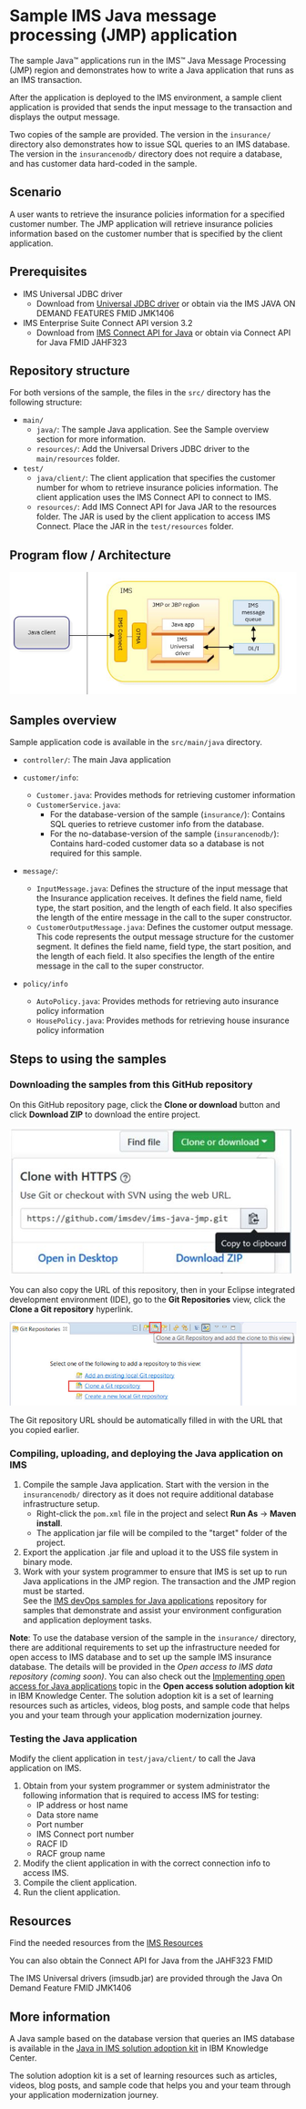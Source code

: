 # Sample IMS Java message processing (JMP) application

The sample Java™ applications run in the IMS™ Java Message Processing (JMP) region and demonstrates how to write a Java application that runs as an IMS transaction. 

After the application is deployed to the IMS environment, a sample client application is provided that sends the input message to the transaction and displays the output message.

Two copies of the sample are provided. The version in the `insurance/` directory also demonstrates how to issue SQL queries to an IMS database. The version in the `insurancenodb/` directory does not require a database, and has customer data hard-coded in the sample.

## Scenario
A user wants to retrieve the insurance policies information for a specified customer number. The JMP application will retrieve insurance policies information based on the customer number that is specified by the client application. 

## Prerequisites
* IMS Universal JDBC driver
  * Download from [Universal JDBC driver](https://www-01.ibm.com/marketing/iwm/iwm/web/download.do?source=swg-imsUD&pageType=urx&S_PKG=dlUD) or obtain via the IMS JAVA ON DEMAND FEATURES FMID JMK1406
* IMS Enterprise Suite Connect API version 3.2
  * Download from [IMS Connect API for Java](https://www-01.ibm.com/marketing/iwm/iwm/web/pickUrxNew.do?source=swg-imsentersuite32) or obtain via Connect API for Java FMID JAHF323
 
## Repository structure
For both versions of the sample, the files in the `src/` directory has the following structure:

* `main/`
  * `java/`: The sample Java application. See the Sample overview section for more information.
  * `resources/`: Add the Universal Drivers JDBC driver to the `main/resources` folder.
* `test/`
  * `java/client/`: The client application that specifies the customer number for whom to retrieve insurance policies information. The client application uses the IMS Connect API to connect to IMS. 
  * `resources/`: Add IMS Connect API for Java JAR to the resources folder. The JAR is used by the client application to access IMS Connect.  Place the JAR in the `test/resources` folder.
 
## Program flow / Architecture
![flowdiagram](./media/javainims.jpg)


## Samples overview
Sample application code is available in the `src/main/java` directory.

* `controller/`: The main Java application
* `customer/info`: 
  * `Customer.java`: Provides methods for retrieving customer information 
  * `CustomerService.java`: 
     * For the database-version of the sample (`insurance/`): Contains SQL queries to retrieve customer info from the database.
	 * For the no-database-version of the sample (`insurancenodb/`): Contains hard-coded customer data so a database is not required for this sample.

* `message/`:  
  * `InputMessage.java`: Defines the structure of the input message that the Insurance application receives. It  defines the field name, field type, the start position, and the length of each field. It also specifies the length of the entire message in the call to the super constructor.
  * `CustomerOutputMessage.java`:  Defines the customer output message. This code represents the output message structure for the customer segment. It defines the field name, field type, the start position, and the length of each field. It also specifies the length of the entire message in the call to the super constructor.

* `policy/info`
  * `AutoPolicy.java`: Provides methods for retrieving auto insurance policy information
  * `HousePolicy.java`: Provides methods for retrieving house insurance policy information


## Steps to using the samples

### Downloading the samples from this GitHub repository
On this GitHub repository page, click the **Clone or download** button and click **Download ZIP** to download the entire project. 

![downloadorclone](./media/downloadclone.jpg)

You can also copy the URL of this repository, then in your Eclipse integrated development environment (IDE), go to the **Git Repositories** view, click the **Clone a Git repository** hyperlink.

![clonerepo](./media/clonerepo.jpg)

The Git repository URL should be automatically filled in with the URL that you copied earlier.
   

### Compiling, uploading, and deploying the Java application on IMS

1. Compile the sample Java application. Start with the version in the `insurancenodb/` directory as it does not require additional database infrastructure setup.
    * Right-click the `pom.xml` file in the project and select **Run As** -> **Maven install**.
    * The application jar file will be compiled to the "target" folder of the project. 
2. Export the application .jar file and upload it to the USS file system in binary mode.
3. Work with your system programmer to ensure that IMS is set up to run Java applications in the JMP region.  The transaction and the JMP region must be started.  
   See the [IMS devOps samples for Java applications](https://github.com/imsdev/ims-devops-java) repository for samples that demonstrate and assist your environment configuration and application deployment tasks.

**Note**: To use the database version of the sample in the `insurance/` directory, there are additional requirements to set up the infrastructure needed for open access to IMS database and to set up the sample IMS insurance database. 
The details will be provided in the <i>Open access to IMS data repository (coming soon)</i>. You can also check out the [Implementing open access for Java applications](https://www.ibm.com/support/knowledgecenter/SSEPH2_14.1.0/com.ibm.ims14.doc.sk/ims_openacc_getstart.htm) topic in the **Open access solution adoption kit** in IBM Knowledge Center. 
The solution adoption kit is a set of learning resources such as articles, videos, blog posts, and sample code that helps you and your team through your application modernization journey.

### Testing the Java application
Modify the client application in `test/java/client/` to call the Java application on IMS.

1. Obtain from your system programmer or system administrator the following information that is required to access IMS for testing:
   * IP address or host name
   * Data store name
   * Port number
   * IMS Connect port number
   * RACF ID
   * RACF group name
5. Modify the client application in with the correct connection info to access IMS.
6. Compile the client application.
7. Run the client application.

## Resources
Find the needed resources from the [IMS Resources](https://www.ibm.com/it-infrastructure/z/ims/resources)

You can also obtain the Connect API for Java from the JAHF323 FMID

The IMS Universal drivers (imsudb.jar) are provided through the Java On Demand Feature FMID JMK1406

## More information
A Java sample based on the database version that queries an IMS database is available in the [Java in IMS solution adoption kit](https://www.ibm.com/support/knowledgecenter/en/SSEPH2_14.1.0/com.ibm.ims14.doc.sk/ims_apmdovr.htm) in IBM Knowledge Center. 

The solution adoption kit is a set of learning resources such as articles, videos, blog posts, and sample code that helps you and your team through your application modernization journey. 

